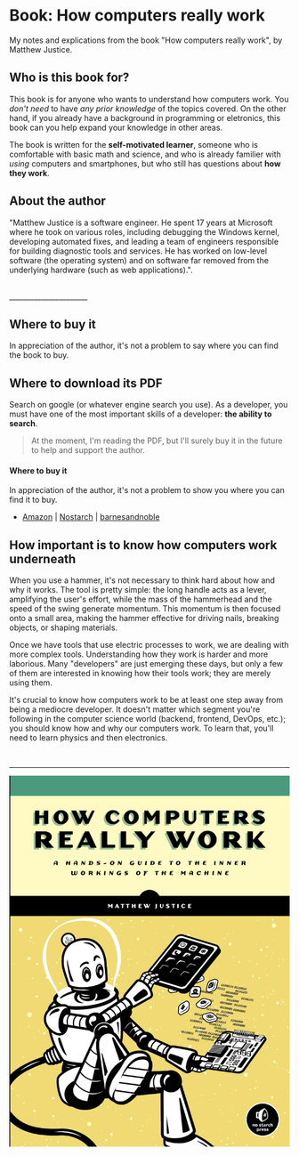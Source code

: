# Book: How computers really work
My notes and explications from the book "How computers really work", by Matthew Justice. 

## Who is this book for?
This book is for anyone who wants to understand how computers work. You _don't need_ to have _any prior knowledge_ of the topics covered. On the other hand, if you already have a background in programming or eletronics, this book can you help expand your knowledge in other areas. 

The book is written for the __self-motivated learner__, someone who is comfortable with basic math and science, and who is already familier with _using_ computers and smartphones, but who still has questions about __how they work__. 

## About the author
"Matthew Justice is a software engineer. He spent 17 years at
Microsoft where he took on various roles, including debugging
the Windows kernel, developing automated fixes, and leading a
team of engineers responsible for building diagnostic tools and
services. He has worked on low-level software (the operating
system) and on software far removed from the underlying
hardware (such as web applications).".

<br>
______________________

## Where to buy it 
In appreciation of the author, it's not a problem to say where you can find the book to buy. <br>


## Where to download its PDF
Search on google (or whatever engine search you use). As a developer, you must have one of the most important skills of a developer: __the ability to search__. 
> At the moment, I'm reading the PDF, but I'll surely buy it in the future to help and support the author.

#### Where to buy it
In appreciation of the author, it's not a problem to show you where you can find it to buy.  
- [Amazon](https://www.amazon.com.br/Amps-Apps-How-Computers-Work/dp/1718500661) | [Nostarch](https://nostarch.com/how-computers-really-work) | [barnesandnoble](https://www.barnesandnoble.com/w/how-computers-really-work-matthew-justice/1137656586)


## How important is to know how computers work underneath 
When you use a hammer, it's not necessary to think hard about how and why it works. The tool is pretty simple: the long handle acts as a lever, amplifying the user's effort, while the mass of the hammerhead and the speed of the swing generate momentum. This momentum is then focused onto a small area, making the hammer effective for driving nails, breaking objects, or shaping materials.

Once we have tools that use electric processes to work, we are dealing with more complex tools. Understanding how they work is harder and more laborious. Many "developers" are just emerging these days, but only a few of them are interested in knowing how their tools work; they are merely using them.

It's crucial to know how computers work to be at least one step away from being a mediocre developer. It doesn't matter which segment you're following in the computer science world (backend, frontend, DevOps, etc.); you should know how and why our computers work. To learn that, you'll need to learn physics and then electronics.

<br>

_________________________________________

![bookscover](./assets/bookscover.png)

